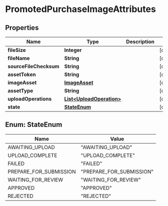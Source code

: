 

# PromotedPurchaseImageAttributes


## Properties

| Name | Type | Description | Notes |
|------------ | ------------- | ------------- | -------------|
|**fileSize** | **Integer** |  |  [optional] |
|**fileName** | **String** |  |  [optional] |
|**sourceFileChecksum** | **String** |  |  [optional] |
|**assetToken** | **String** |  |  [optional] |
|**imageAsset** | [**ImageAsset**](ImageAsset.md) |  |  [optional] |
|**assetType** | **String** |  |  [optional] |
|**uploadOperations** | [**List&lt;UploadOperation&gt;**](UploadOperation.md) |  |  [optional] |
|**state** | [**StateEnum**](#StateEnum) |  |  [optional] |



## Enum: StateEnum

| Name | Value |
|---- | -----|
| AWAITING_UPLOAD | &quot;AWAITING_UPLOAD&quot; |
| UPLOAD_COMPLETE | &quot;UPLOAD_COMPLETE&quot; |
| FAILED | &quot;FAILED&quot; |
| PREPARE_FOR_SUBMISSION | &quot;PREPARE_FOR_SUBMISSION&quot; |
| WAITING_FOR_REVIEW | &quot;WAITING_FOR_REVIEW&quot; |
| APPROVED | &quot;APPROVED&quot; |
| REJECTED | &quot;REJECTED&quot; |




